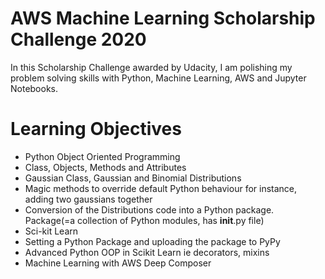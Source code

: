 # AWS Machine Learning Scholarship Challenge 2020

In this Scholarship Challenge awarded by Udacity, I am polishing my problem solving skills with Python, Machine Learning, AWS and Jupyter Notebooks.

# Learning Objectives
- Python Object Oriented Programming
- Class, Objects, Methods and Attributes
- Gaussian Class, Gaussian and Binomial Distributions
- Magic methods to override default Python behaviour for instance, adding two gaussians together
- Conversion of the Distributions code into a Python package. Package(=a collection of Python modules, has  __init__.py file)
- Sci-kit Learn
- Setting a Python Package and uploading the package to PyPy
- Advanced Python OOP in Scikit Learn ie decorators, mixins
- Machine Learning with AWS Deep Composer


